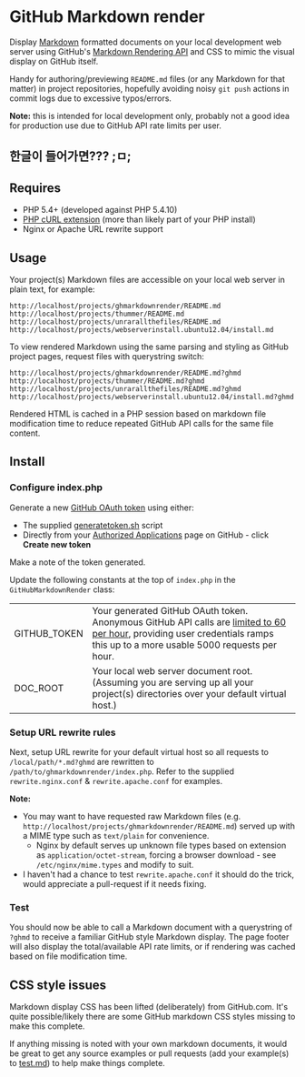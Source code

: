 # GitHub Markdown render
Display [Markdown](http://github.github.com/github-flavored-markdown/) formatted documents on your local development web server using GitHub's [Markdown Rendering API](http://developer.github.com/v3/markdown/) and CSS to mimic the visual display on GitHub itself.

Handy for authoring/previewing `README.md` files (or any Markdown for that matter) in project repositories, hopefully avoiding noisy `git push` actions in commit logs due to excessive typos/errors.

**Note:** this is intended for local development only, probably not a good idea for production use due to GitHub API rate limits per user.

## 한글이 들어가면??? ;ㅁ;

## Requires
- PHP 5.4+ (developed against PHP 5.4.10)
- [PHP cURL extension](http://php.net/manual/en/book.curl.php) (more than likely part of your PHP install)
- Nginx or Apache URL rewrite support

## Usage
Your project(s) Markdown files are accessible on your local web server in plain text, for example:

	http://localhost/projects/ghmarkdownrender/README.md
	http://localhost/projects/thummer/README.md
	http://localhost/projects/unrarallthefiles/README.md
	http://localhost/projects/webserverinstall.ubuntu12.04/install.md

To view rendered Markdown using the same parsing and styling as GitHub project pages, request files with querystring switch:

	http://localhost/projects/ghmarkdownrender/README.md?ghmd
	http://localhost/projects/thummer/README.md?ghmd
	http://localhost/projects/unrarallthefiles/README.md?ghmd
	http://localhost/projects/webserverinstall.ubuntu12.04/install.md?ghmd

Rendered HTML is cached in a PHP session based on markdown file modification time to reduce repeated GitHub API calls for the same file content.

## Install

### Configure index.php
Generate a new [GitHub OAuth token](http://developer.github.com/v3/oauth/#create-a-new-authorization) using either:
- The supplied [generatetoken.sh](generatetoken.sh) script
- Directly from your [Authorized Applications](https://github.com/settings/applications) page on GitHub - click **Create new token**

Make a note of the token generated.

Update the following constants at the top of `index.php` in the `GitHubMarkdownRender` class:

<table>
	<tr>
		<td>GITHUB_TOKEN</td>
		<td>Your generated GitHub OAuth token. Anonymous GitHub API calls are <a href="http://developer.github.com/v3/#rate-limiting">limited to 60 per hour</a>, providing user credentials ramps this up to a more usable 5000 requests per hour.</td>
	</tr>
	<tr>
		<td>DOC_ROOT</td>
		<td>Your local web server document root. (Assuming you are serving up all your project(s) directories over your default virtual host.)</td>
	</tr>
</table>

### Setup URL rewrite rules
Next, setup URL rewrite for your default virtual host so all requests to `/local/path/*.md?ghmd` are rewritten to `/path/to/ghmarkdownrender/index.php`. Refer to the supplied `rewrite.nginx.conf` & `rewrite.apache.conf` for examples.

**Note:**
- You may want to have requested raw Markdown files (e.g. `http://localhost/projects/ghmarkdownrender/README.md`) served up with a MIME type such as `text/plain` for convenience.
	- Nginx by default serves up unknown file types based on extension as `application/octet-stream`, forcing a browser download - see `/etc/nginx/mime.types` and modify to suit.
- I haven't had a chance to test `rewrite.apache.conf` it should do the trick, would appreciate a pull-request if it needs fixing.

### Test
You should now be able to call a Markdown document with a querystring of `?ghmd` to receive a familiar GitHub style Markdown display. The page footer will also display the total/available API rate limits, or if rendering was cached based on file modification time.

## CSS style issues
Markdown display CSS has been lifted (deliberately) from GitHub.com. It's quite possible/likely there are some GitHub markdown CSS styles missing to make this complete.

If anything missing is noted with your own markdown documents, it would be great to get any source examples or pull requests (add your example(s) to [test.md](test.md)) to help make things complete.
 
